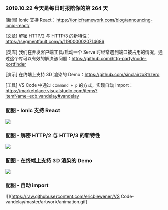 ### 2019.10.22 今天是每日时报陪你的第 264 天

[新闻] Ionic 支持 React：<https://ionicframework.com/blog/announcing-ionic-react/>

[文章] 解密 HTTP/2 与 HTTP/3 的新特性：<https://segmentfault.com/a/1190000020714686>

[类库] 我们在开发客户端工具/启动一个 Serve 时经常遇到端口被占用的情况，通过这个库可以有效的解决该问题：<https://github.com/http-party/node-portfinder>

[演示] 在终端上支持 3D 渲染的 Demo：<https://github.com/sinclairzx81/zero>

[工具] VS Code 中通过 `command + p` 的方式，实现自动 import：<https://marketplace.visualstudio.com/items?itemName=edb.vandelay#vandelay>

### 配图 - Ionic 支持 React
![](https://ionicframework.com/blog/wp-content/uploads/2019/10/ionic-react-pick-framework.png)

### 配图 - 解密 HTTP/2 与 HTTP/3 的新特性
![](https://user-gold-cdn.xitu.io/2019/2/14/168ec90846f566fb?w=680&h=400&f=gif&s=515806)

### 配图 - 在终端上支持 3D 渲染的 Demo
![](https://raw.githubusercontent.com/sinclairzx81/zero/master/terminal.gif)

### 配图 - 自动 import 
![](https://raw.githubusercontent.com/ericbiewener/VS Code-vandelay/master/artwork/animation.gif)
